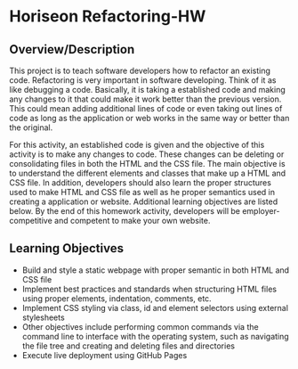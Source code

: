 # Horiseon Refactoring-HW

## Overview/Description

This project is to teach software developers how to refactor an existing code. Refactoring is very important in software developing. Think of it as like debugging a code. Basically, it is taking a established code and making any changes to it that could make it work better than the previous version. This could mean adding additional lines of code or even taking out lines of code as long as the application or web works in the same way or better than the original. 

For this activity, an established code is given and the objective of this activity is to make any changes to code. These changes can be deleting or consolidating files in both the HTML and the CSS file. The main objective is to understand the different elements and classes that make up a HTML and CSS file. In addition, developers should also learn the proper structures used to make HTML and CSS file as well as he proper semantics used in creating a application or website. Additional learning objectives are listed below. By the end of this homework activity, developers will be employer-competitive and competent to make your own website.

## Learning Objectives

* Build and style a static webpage with proper semantic in both HTML and CSS file
* Implement best practices and standards when structuring HTML files using proper elements, indentation, comments, etc.
* Implement CSS styling via class, id and element selectors using external stylesheets
* Other objectives include performing common commands via the command line to interface with the operating system, such as navigating the file tree and creating and deleting files and directories
* Execute live deployment using GitHub Pages
